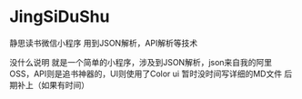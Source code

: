 # JingSiDuShu
静思读书微信小程序 用到JSON解析，API解析等技术

没什么说明 就是一个简单的小程序，涉及到JSON解析，json来自我的阿里OSS，API则是追书神器的，UI则使用了Color ui
暂时没时间写详细的MD文件 后期补上（如果有时间）
